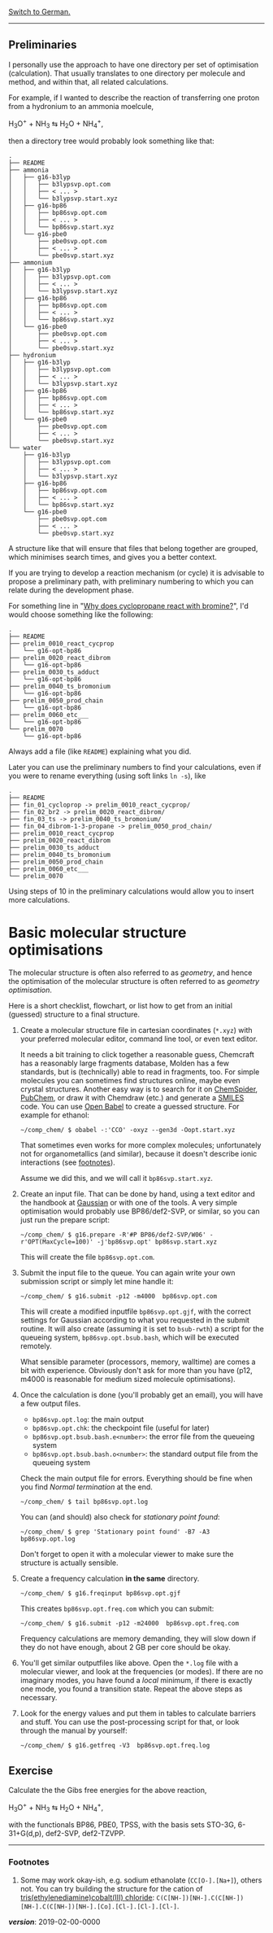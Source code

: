 [Switch to German.](mol_struc_de.md)

---

## Preliminaries

I personally use the approach to have one directory per set of optimisation (calculation).
That usually translates to one directory per molecule and method, 
and within that, all related calculations.

For example, if I wanted to describe the reaction of transferring one proton
from a hydronium to an ammonia moelcule, 

H<sub>3</sub>O<sup>+</sup> + NH<sub>3</sub> &lrarr; H<sub>2</sub>O + NH<sub>4</sub><sup>+</sup>, 

then a directory tree would probably look something like that:

```
.
├── README
├── ammonia
│   ├── g16-b3lyp
│   │   ├── b3lypsvp.opt.com
│   │   ├── < ... >
│   │   └── b3lypsvp.start.xyz
│   ├── g16-bp86
│   │   ├── bp86svp.opt.com
│   │   ├── < ... >
│   │   └── bp86svp.start.xyz
│   └── g16-pbe0
│       ├── pbe0svp.opt.com
│       ├── < ... >
│       └── pbe0svp.start.xyz
├── ammonium
│   ├── g16-b3lyp
│   │   ├── b3lypsvp.opt.com
│   │   ├── < ... >
│   │   └── b3lypsvp.start.xyz
│   ├── g16-bp86
│   │   ├── bp86svp.opt.com
│   │   ├── < ... >
│   │   └── bp86svp.start.xyz
│   └── g16-pbe0
│       ├── pbe0svp.opt.com
│       ├── < ... >
│       └── pbe0svp.start.xyz
├── hydronium
│   ├── g16-b3lyp
│   │   ├── b3lypsvp.opt.com
│   │   ├── < ... >
│   │   └── b3lypsvp.start.xyz
│   ├── g16-bp86
│   │   ├── bp86svp.opt.com
│   │   ├── < ... >
│   │   └── bp86svp.start.xyz
│   └── g16-pbe0
│       ├── pbe0svp.opt.com
│       ├── < ... >
│       └── pbe0svp.start.xyz
└── water
    ├── g16-b3lyp
    │   ├── b3lypsvp.opt.com
    │   ├── < ... >
    │   └── b3lypsvp.start.xyz
    ├── g16-bp86
    │   ├── bp86svp.opt.com
    │   ├── < ... >
    │   └── bp86svp.start.xyz
    └── g16-pbe0
        ├── pbe0svp.opt.com
        ├── < ... >
        └── pbe0svp.start.xyz
```

A structure like that will ensure that files that belong together are grouped,
which minimises search times, and gives you a better context.

If you are trying to develop a reaction mechanism (or cycle) it is advisable
to propose a preliminary path, with preliminary numbering to which you can 
relate during the development phase. 

For something line in 
"[Why does cyclopropane react with bromine?](https://chemistry.stackexchange.com/q/10653/4945)",
I'd would choose something like the following:

```
.
├── README
├── prelim_0010_react_cycprop
│   └── g16-opt-bp86
├── prelim_0020_react_dibrom
│   └── g16-opt-bp86
├── prelim_0030_ts_adduct
│   └── g16-opt-bp86
├── prelim_0040_ts_bromonium
│   └── g16-opt-bp86
├── prelim_0050_prod_chain
│   └── g16-opt-bp86
├── prelim_0060_etc___
│   └── g16-opt-bp86
└── prelim_0070
    └── g16-opt-bp86
```

Always add a file (like `README`) explaining what you did.

Later you can use the preliminary numbers to find your calculations, 
even if you were to rename everything (using soft links `ln -s`), like

```
.
├── README
├── fin_01_cycloprop -> prelim_0010_react_cycprop/
├── fin_02_br2 -> prelim_0020_react_dibrom/
├── fin_03_ts -> prelim_0040_ts_bromonium/
├── fin_04_dibrom-1-3-propane -> prelim_0050_prod_chain/
├── prelim_0010_react_cycprop
├── prelim_0020_react_dibrom
├── prelim_0030_ts_adduct
├── prelim_0040_ts_bromonium
├── prelim_0050_prod_chain
├── prelim_0060_etc___
└── prelim_0070
```

Using steps of 10 in the preliminary calculations would allow you to insert 
more calculations.

# Basic molecular structure optimisations

The molecular structure is often also referred to as *geometry*, 
and hence the optimisation of the molecular structure is often referred to as
*geometry optimisation*.

Here is a short checklist, flowchart, or list how to get from an 
initial (guessed) structure to a final structure.

1. Create a molecular structure file in cartesian coordinates (`*.xyz`) 
   with your preferred molecular editor, command line tool, or even text editor.

   It needs a bit training to click together a reasonable guess, 
   Chemcraft has a reasonably large fragments database, 
   Molden has a few standards, but is (technically) able to read in fragments, too.
   For simple molecules you can sometimes find structures online, maybe even crystal structures.
   Another easy way is to search for it on [ChemSpider](http://www.chemspider.com/), 
   [PubChem](https://pubchem.ncbi.nlm.nih.gov/search/), or 
   draw it with Chemdraw (etc.) and generate a 
   [SMILES](https://en.wikipedia.org/wiki/Simplified_molecular-input_line-entry_system) code.
   You can use [Open Babel](http://openbabel.org) to create a guessed structure.
   For example for ethanol:
   
   ```
   ~/comp_chem/ $ obabel -:'CCO' -oxyz --gen3d -Oopt.start.xyz
   ```
   That sometimes even works for more complex molecules; 
   unfortunately not for organometallics (and similar), 
   because it doesn't describe ionic interactions (see [footnotes](#footnotes)).

   Assume we did this, and we will call it `bp86svp.start.xyz`.

2. Create an input file. That can be done by hand, using a text editor and the handbook 
   at [Gaussian](http://gaussian.com/) or with one of the tools.
   A very simple optimisation would probably use BP86/def2-SVP, or similar, 
   so you can just run the prepare script:
   ```
   ~/comp_chem/ $ g16.prepare -R'#P BP86/def2-SVP/W06' -r'OPT(MaxCycle=100)' -j'bp86svp.opt' bp86svp.start.xyz
   ```
   This will create the file `bp86svp.opt.com`.

3. Submit the input file to the queue.
   You can again write your own submission script or simply let mine handle it:
   ```
   ~/comp_chem/ $ g16.submit -p12 -m4000  bp86svp.opt.com
   ```
   This will create a modified inputfile `bp86svp.opt.gjf`, with the correct settings for Gaussian
   according to what you requested in the submit routine.
   It will also create (assuming it is set to `bsub-rwth`) a script for the queueing system,
   `bp86svp.opt.bsub.bash`, which will be executed remotely.

   What sensible parameter (processors, memory, walltime) are comes a bit with experience.
   Obviously don't ask for more than you have 
   (p12, m4000 is reasonable for medium sized molecule optimisations).

4. Once the calculation is done (you'll probably get an email), you will have a few output files.
   - `bp86svp.opt.log`: the main output
   - `bp86svp.opt.chk`: the checkpoint file (useful for later)
   - `bp86svp.opt.bsub.bash.e<number>`: the error file from the queueing system
   - `bp86svp.opt.bsub.bash.o<number>`: the standard output file from the queueing system

   Check the main output file for errors. Everything should be fine when you find *Normal termination* at the end.
   ```
   ~/comp_chem/ $ tail bp86svp.opt.log
   ```
   You can (and should) also check for *stationary point found*:
   ```
   ~/comp_chem/ $ grep 'Stationary point found' -B7 -A3  bp86svp.opt.log

   ```
   Don't forget to open it with a molecular viewer to make sure the structure is actually sensible.

5. Create a frequency calculation **in the same** directory.
   ```
   ~/comp_chem/ $ g16.freqinput bp86svp.opt.gjf
   ```
   This creates `bp86svp.opt.freq.com` which you can submit:
   ```
   ~/comp_chem/ $ g16.submit -p12 -m24000  bp86svp.opt.freq.com
   ```
   Frequency calculations are memory demanding, they will slow down if they do not have enough,
   about 2 GB per core should be okay.

6. You'll get similar outputfiles like above. 
   Open the `*.log` file with a molecular viewer, and look at the frequencies (or modes).
   If there are no imaginary modes, you have found a *local* minimum, 
   if there is exactly one mode, you found a transition state.
   Repeat the above steps as necessary.

7. Look for the energy values and put them in tables to calculate barriers and stuff.
   You can use the post-processing script for that, or look through the manual by yourself:
   ```
   ~/comp_chem/ $ g16.getfreq -V3  bp86svp.opt.freq.log
   ```

## Exercise

Calculate the the Gibs free energies for the above reaction,

H<sub>3</sub>O<sup>+</sup> + NH<sub>3</sub> &lrarr; H<sub>2</sub>O + NH<sub>4</sub><sup>+</sup>, 

with the functionals BP86, PBE0, TPSS, with the basis sets STO-3G, 6-31+G(d,p), def2-SVP, def2-TZVPP.





---
### Footnotes

1. Some may work okay-ish, e.g. sodium ethanolate (`CC[O-].[Na+]`), others not.
   You can try building the structure for the cation of 
   [tris(ethylenediamine)cobalt(III) chloride](https://pubchem.ncbi.nlm.nih.gov/compound/407049):
   `C(C[NH-])[NH-].C(C[NH-])[NH-].C(C[NH-])[NH-].[Co].[Cl-].[Cl-].[Cl-]`.
  



___version___: 2019-02-00-0000

